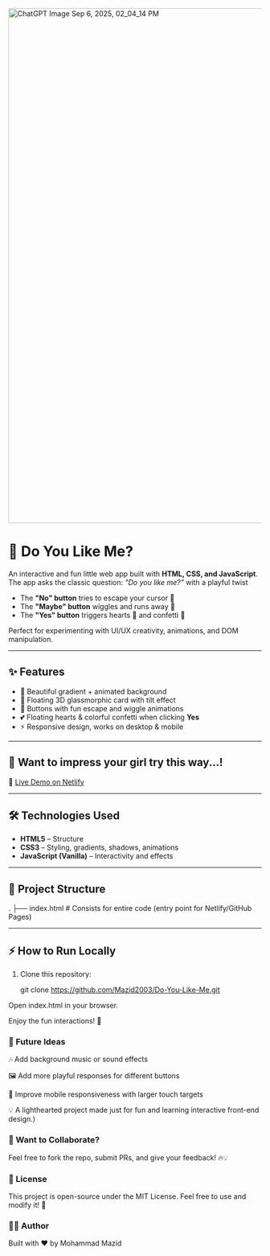 <img width="1536" height="1024" alt="ChatGPT Image Sep 6, 2025, 02_04_14 PM" src="https://github.com/user-attachments/assets/63bdd27c-0478-4a3c-bbe6-6ab76e3d35a6" />

# 💖 Do You Like Me?  

An interactive and fun little web app built with **HTML, CSS, and JavaScript**.  
The app asks the classic question: *"Do you like me?"* with a playful twist 
- The **"No" button** tries to escape your cursor 🏃  
- The **"Maybe" button** wiggles and runs away 🤔  
- The **"Yes" button** triggers hearts 💖 and confetti 🎉  

Perfect for experimenting with UI/UX creativity, animations, and DOM manipulation.  

---

## ✨ Features
- 🎨 Beautiful gradient + animated background  
- 🌌 Floating 3D glassmorphic card with tilt effect  
- 🏃 Buttons with fun escape and wiggle animations  
- 💕 Floating hearts & colorful confetti when clicking **Yes**  
- ⚡ Responsive design, works on desktop & mobile  

---

## 🚀 Want to impress your girl try this way...!

🔗 [Live Demo on Netlify](https://likable.netlify.app/) <!-- Replace # with your actual Netlify URL -->

---

## 🛠️ Technologies Used
- **HTML5** – Structure  
- **CSS3** – Styling, gradients, shadows, animations  
- **JavaScript (Vanilla)** – Interactivity and effects  

---

## 📂 Project Structure
.
├── index.html # Consists for entire code (entry point for Netlify/GitHub Pages)

---

## ⚡ How to Run Locally
1. Clone this repository:
   
   git clone https://github.com/Mazid2003/Do-You-Like-Me.git

Open index.html in your browser.

Enjoy the fun interactions! 🎉

### 🌟 Future Ideas

🎶 Add background music or sound effects

🖼️ Add more playful responses for different buttons

📱 Improve mobile responsiveness with larger touch targets

💡 A lighthearted project made just for fun and learning interactive front-end design.)

### 💬 Want to Collaborate?

Feel free to fork the repo, submit PRs, and give your feedback! 🔥💡

### 📜 License

This project is open-source under the MIT License. Feel free to use and modify it! 🚀

### 🧑‍💻 Author

Built with ❤️ by Mohammad Mazid
